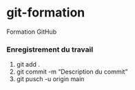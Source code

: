 # git-formation

Formation GitHub

### Enregistrement du travail

1. git add .
2. git commit -m “Description du commit”
3. git pusch -u origin main
